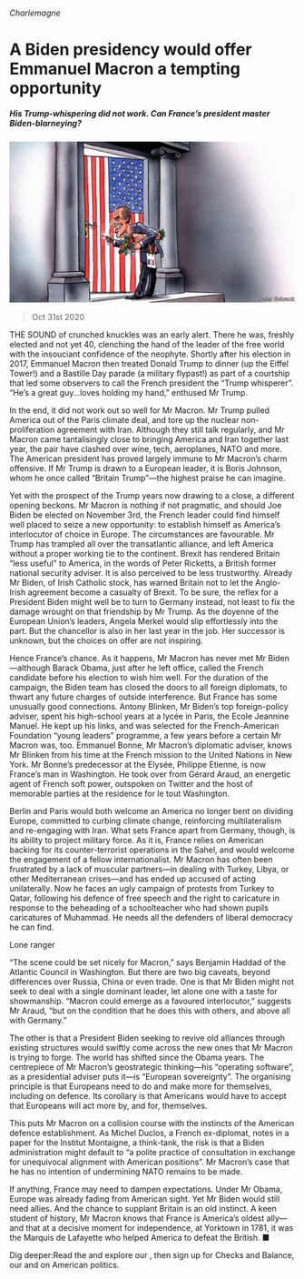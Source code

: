 ###### Charlemagne

# A Biden presidency would offer Emmanuel Macron a tempting opportunity 

##### His Trump-whispering did not work. Can France’s president master Biden-blarneying? 

![image](images/20201031_EUD000_0.jpg) 

> Oct 31st 2020 

THE SOUND of crunched knuckles was an early alert. There he was, freshly elected and not yet 40, clenching the hand of the leader of the free world with the insouciant confidence of the neophyte. Shortly after his election in 2017, Emmanuel Macron then treated Donald Trump to dinner (up the Eiffel Tower!) and a Bastille Day parade (a military flypast!) as part of a courtship that led some observers to call the French president the “Trump whisperer”. “He’s a great guy…loves holding my hand,” enthused Mr Trump.

In the end, it did not work out so well for Mr Macron. Mr Trump pulled America out of the Paris climate deal, and tore up the nuclear non-proliferation agreement with Iran. Although they still talk regularly, and Mr Macron came tantalisingly close to bringing America and Iran together last year, the pair have clashed over wine, tech, aeroplanes, NATO and more. The American president has proved largely immune to Mr Macron’s charm offensive. If Mr Trump is drawn to a European leader, it is Boris Johnson, whom he once called “Britain Trump”—the highest praise he can imagine.


Yet with the prospect of the Trump years now drawing to a close, a different opening beckons. Mr Macron is nothing if not pragmatic, and should Joe Biden be elected on November 3rd, the French leader could find himself well placed to seize a new opportunity: to establish himself as America’s interlocutor of choice in Europe. The circumstances are favourable. Mr Trump has trampled all over the transatlantic alliance, and left America without a proper working tie to the continent. Brexit has rendered Britain “less useful” to America, in the words of Peter Ricketts, a British former national security adviser. It is also perceived to be less trustworthy. Already Mr Biden, of Irish Catholic stock, has warned Britain not to let the Anglo-Irish agreement become a casualty of Brexit. To be sure, the reflex for a President Biden might well be to turn to Germany instead, not least to fix the damage wrought on that friendship by Mr Trump. As the doyenne of the European Union’s leaders, Angela Merkel would slip effortlessly into the part. But the chancellor is also in her last year in the job. Her successor is unknown, but the choices on offer are not inspiring.

Hence France’s chance. As it happens, Mr Macron has never met Mr Biden—although Barack Obama, just after he left office, called the French candidate before his election to wish him well. For the duration of the campaign, the Biden team has closed the doors to all foreign diplomats, to thwart any future charges of outside interference. But France has some unusually good connections. Antony Blinken, Mr Biden’s top foreign-policy adviser, spent his high-school years at a lycée in Paris, the Ecole Jeannine Manuel. He kept up his links, and was selected for the French-American Foundation “young leaders” programme, a few years before a certain Mr Macron was, too. Emmanuel Bonne, Mr Macron’s diplomatic adviser, knows Mr Blinken from his time at the French mission to the United Nations in New York. Mr Bonne’s predecessor at the Elysée, Philippe Etienne, is now France’s man in Washington. He took over from Gérard Araud, an energetic agent of French soft power, outspoken on Twitter and the host of memorable parties at the residence for le tout Washington.

Berlin and Paris would both welcome an America no longer bent on dividing Europe, committed to curbing climate change, reinforcing multilateralism and re-engaging with Iran. What sets France apart from Germany, though, is its ability to project military force. As it is, France relies on American backing for its counter-terrorist operations in the Sahel, and would welcome the engagement of a fellow internationalist. Mr Macron has often been frustrated by a lack of muscular partners—in dealing with Turkey, Libya, or other Mediterranean crises—and has ended up accused of acting unilaterally. Now he faces an ugly campaign of protests from Turkey to Qatar, following his defence of free speech and the right to caricature in response to the beheading of a schoolteacher who had shown pupils caricatures of Muhammad. He needs all the defenders of liberal democracy he can find.

Lone ranger

“The scene could be set nicely for Macron,” says Benjamin Haddad of the Atlantic Council in Washington. But there are two big caveats, beyond differences over Russia, China or even trade. One is that Mr Biden might not seek to deal with a single dominant leader, let alone one with a taste for showmanship. “Macron could emerge as a favoured interlocutor,” suggests Mr Araud, “but on the condition that he does this with others, and above all with Germany.”

The other is that a President Biden seeking to revive old alliances through existing structures would swiftly come across the new ones that Mr Macron is trying to forge. The world has shifted since the Obama years. The centrepiece of Mr Macron’s geostrategic thinking—his “operating software”, as a presidential adviser puts it—is “European sovereignty”. The organising principle is that Europeans need to do and make more for themselves, including on defence. Its corollary is that Americans would have to accept that Europeans will act more by, and for, themselves.

This puts Mr Macron on a collision course with the instincts of the American defence establishment. As Michel Duclos, a French ex-diplomat, notes in a paper for the Institut Montaigne, a think-tank, the risk is that a Biden administration might default to “a polite practice of consultation in exchange for unequivocal alignment with American positions”. Mr Macron’s case that he has no intention of undermining NATO remains to be made.

If anything, France may need to dampen expectations. Under Mr Obama, Europe was already fading from American sight. Yet Mr Biden would still need allies. And the chance to supplant Britain is an old instinct. A keen student of history, Mr Macron knows that France is America’s oldest ally—and that at a decisive moment for independence, at Yorktown in 1781, it was the Marquis de Lafayette who helped America to defeat the British. ■

Dig deeper:Read the  and explore our , then sign up for Checks and Balance, our  and  on American politics.

